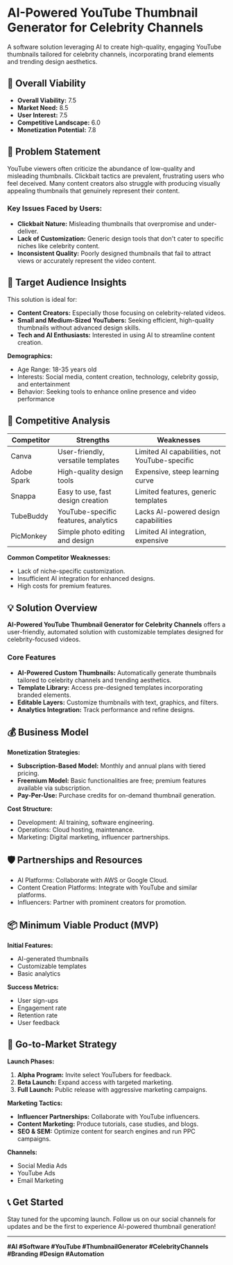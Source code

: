# AI-Powered YouTube Thumbnail Generator for Celebrity Channels

A software solution leveraging AI to create high-quality, engaging YouTube thumbnails tailored for celebrity channels, incorporating brand elements and trending design aesthetics.

## 🚀 Overall Viability
- **Overall Viability:** 7.5
- **Market Need:** 8.5
- **User Interest:** 7.5
- **Competitive Landscape:** 6.0
- **Monetization Potential:** 7.8

## 🛑 Problem Statement

YouTube viewers often criticize the abundance of low-quality and misleading thumbnails. Clickbait tactics are prevalent, frustrating users who feel deceived. Many content creators also struggle with producing visually appealing thumbnails that genuinely represent their content.

### Key Issues Faced by Users:
- **Clickbait Nature:** Misleading thumbnails that overpromise and under-deliver.
- **Lack of Customization:** Generic design tools that don't cater to specific niches like celebrity content.
- **Inconsistent Quality:** Poorly designed thumbnails that fail to attract views or accurately represent the video content.

## 🎯 Target Audience Insights

This solution is ideal for:
- **Content Creators:** Especially those focusing on celebrity-related videos.
- **Small and Medium-Sized YouTubers:** Seeking efficient, high-quality thumbnails without advanced design skills.
- **Tech and AI Enthusiasts:** Interested in using AI to streamline content creation.

**Demographics:**
- Age Range: 18-35 years old
- Interests: Social media, content creation, technology, celebrity gossip, and entertainment
- Behavior: Seeking tools to enhance online presence and video performance

## 🏁 Competitive Analysis

| Competitor   | Strengths                               | Weaknesses                                      |
|---------------|----------------------------------------|-------------------------------------------------|
| Canva         | User-friendly, versatile templates    | Limited AI capabilities, not YouTube-specific  |
| Adobe Spark   | High-quality design tools             | Expensive, steep learning curve                |
| Snappa        | Easy to use, fast design creation     | Limited features, generic templates            |
| TubeBuddy     | YouTube-specific features, analytics  | Lacks AI-powered design capabilities           |
| PicMonkey     | Simple photo editing and design       | Limited AI integration, expensive              |

**Common Competitor Weaknesses:**
- Lack of niche-specific customization.
- Insufficient AI integration for enhanced designs.
- High costs for premium features.

## 💡 Solution Overview

**AI-Powered YouTube Thumbnail Generator for Celebrity Channels** offers a user-friendly, automated solution with customizable templates designed for celebrity-focused videos.

### Core Features
- **AI-Powered Custom Thumbnails:** Automatically generate thumbnails tailored to celebrity channels and trending aesthetics.
- **Template Library:** Access pre-designed templates incorporating branded elements.
- **Editable Layers:** Customize thumbnails with text, graphics, and filters.
- **Analytics Integration:** Track performance and refine designs.

## 💰 Business Model

**Monetization Strategies:**
- **Subscription-Based Model:** Monthly and annual plans with tiered pricing.
- **Freemium Model:** Basic functionalities are free; premium features available via subscription.
- **Pay-Per-Use:** Purchase credits for on-demand thumbnail generation.

**Cost Structure:**
- Development: AI training, software engineering.
- Operations: Cloud hosting, maintenance.
- Marketing: Digital marketing, influencer partnerships.

## 🛡️ Partnerships and Resources
- AI Platforms: Collaborate with AWS or Google Cloud.
- Content Creation Platforms: Integrate with YouTube and similar platforms.
- Influencers: Partner with prominent creators for promotion.

## 📦 Minimum Viable Product (MVP)

**Initial Features:**
- AI-generated thumbnails
- Customizable templates
- Basic analytics

**Success Metrics:**
- User sign-ups
- Engagement rate
- Retention rate
- User feedback

## 📣 Go-to-Market Strategy

**Launch Phases:**
1. **Alpha Program:** Invite select YouTubers for feedback.
2. **Beta Launch:** Expand access with targeted marketing.
3. **Full Launch:** Public release with aggressive marketing campaigns.

**Marketing Tactics:**
- **Influencer Partnerships:** Collaborate with YouTube influencers.
- **Content Marketing:** Produce tutorials, case studies, and blogs.
- **SEO & SEM:** Optimize content for search engines and run PPC campaigns.

**Channels:**
- Social Media Ads
- YouTube Ads
- Email Marketing

## 📞 Get Started
Stay tuned for the upcoming launch. Follow us on our social channels for updates and be the first to experience AI-powered thumbnail generation!

---

**#AI #Software #YouTube #ThumbnailGenerator #CelebrityChannels #Branding #Design #Automation**

